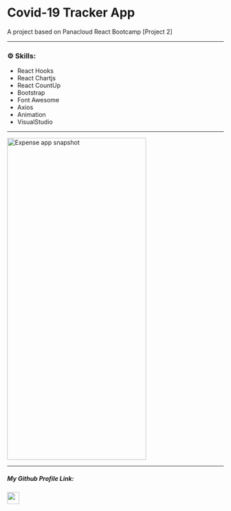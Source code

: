 <h1>Covid-19 Tracker App</h1>

<p>A project based on Panacloud React Bootcamp [Project 2]</p>


<hr />
<h3> ⚙ Skills:</h3>

<ul>
  <li>React Hooks</li>
  <li>React Chartjs</li>
  <li>React CountUp</li>
  <li>Bootstrap</li>  
  <li>Font Awesome</li>    
  <li>Axios</li>  
  <li>Animation
</li>
 
  <li>VisualStudio</li>
  
</ul>

<hr />
<a href='https://github.com/farazahmed12' target="_blank">
<img width='80%' height='750px' alt='Expense app snapshot' src="https://user-images.githubusercontent.com/79910338/151788120-f5ba6e57-fb94-430e-94a3-c91b218947a6.png"/>
</a>

<hr />

<h5>My Github Profile Link:</h5>
<a href='https://github.com/farazahmed12'>
  
  <img height='28rem'  src='https://img.shields.io/badge/Faraz%20Ahmed-Faraz%20Ahmed-181717?style=for-the-badge&logo=github' />
</a>
